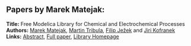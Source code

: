 <h2>Papers by Marek Matejak:</h2>
<p>
<b>Title:</b> Free Modelica Library for Chemical and Electrochemical Processes<br />
<b>Authors:</b> <a href="../authors/author_191.html">Marek Matejak</a>, <a href="../authors/author_313.html">Martin Tribula</a>, <a href="../authors/author_149.html">Filip Ježek</a> and <a href="../authors/author_162.html">Jiri Kofranek</a><br />
<b>Links:</b> <a href="../abstracts/abstract_38.pdf">Abstract</a>, <a href="../submissions/ecp15118359_MatejakTribulaJezekKofranek.pdf">Full paper</a>, <a href="https://github.com/MarekMatejak/Chemical">Library Homepage</a>
</p>